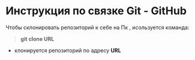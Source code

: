 # Инструкция по связке Git - GitHub

Чтобы склонировать репозиторий к себе на Пк , исользуется команда:
> **git clone URL**
- клонируется репозиторий по адресу **URL**